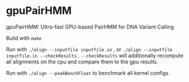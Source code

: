 # gpuPairHMM
gpuPairHMM: Ultra-fast GPU-based PairHMM for DNA Variant Calling



Build with `make`

Run with `./align --inputfile inputfile.in` , or `./align --inputfile inputfile.in --checkResults` . `--checkResults` will additionally recompute all alignments on the cpu and compare them to the gpu results.

Run with `./align --peakBenchFloat` to benchmark all kernel configs.
